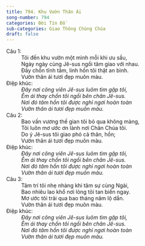 ```yaml
---
title: 794. Khu Vườn Thân Ái
song-number: 794
categories: Đời Tín Đồ
sub-categories: Giao Thông Chùng Chúa
draft: false
---
```

<dl><dt>Câu 1:</dt><dd data-verse="1">Tôi đến khu vườn một mình mỗi khi ưu sầu, <br/>Ngày ngày cùng Jê-sus ngồi tâm giao với nhau. <br/>Đây chốn tĩnh tâm, linh hồn tôi thật an bình. <br/>Vườn thân ái tươi đẹp muôn màu. </dd><dt>Điệp khúc:</dt><dd data-chorus="1"><em>Đây nơi công viên Jê-sus luôm tìm gặp tôi, <br/>Êm ái thay chốn tôi ngồi bên chân Jê-sus. <br/>Nơi đó tâm hồn tôi được nghỉ ngơi hoàn toàn <br/>Vườn thân ái tươi đẹp muôn màu. </em></dd><dt>Câu 2:</dt><dd data-verse="2">Bao vấn vương thế gian tôi bỏ qua không màng, <br/>Tôi luôn mơ ước ơn lành nơi Chân Chúa tôi. <br/>Do ý Jê-sus tôi giao phó cả thân, hồn; <br/>Vườn thân ái tươi đẹp muôn màu. </dd><dt>Điệp khúc:</dt><dd data-chorus="1"><em>Đây nơi công viên Jê-sus luôm tìm gặp tôi, <br/>Êm ái thay chốn tôi ngồi bên chân Jê-sus. <br/>Nơi đó tâm hồn tôi được nghỉ ngơi hoàn toàn <br/>Vườn thân ái tươi đẹp muôn màu. </em></dd><dt>Câu 3:</dt><dd data-verse="3">Tâm trí tôi nhẹ nhàng khi tâm sự cùng Ngài, <br/>Bao nhiêu lao khổ nơi lòng tôi tan biến ngay. <br/>Mơ ước tôi trải qua bao tháng năm lộ dần. <br/>Vườn thân ái tươi đẹp muôn màu. </dd><dt>Điệp khúc:</dt><dd data-chorus="1"><em>Đây nơi công viên Jê-sus luôm tìm gặp tôi, <br/>Êm ái thay chốn tôi ngồi bên chân Jê-sus. <br/>Nơi đó tâm hồn tôi được nghỉ ngơi hoàn toàn <br/>Vườn thân ái tươi đẹp muôn màu. </em></dd></dl>